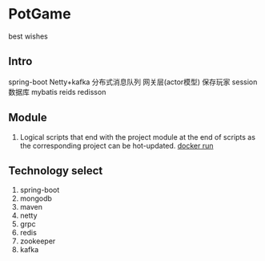 # PotGame
best wishes
## Intro
spring-boot
Netty+kafka 分布式消息队列
网关层(actor模型) 保存玩家 session
数据库 mybatis
reids redisson
## Module
1. Logical scripts that end with the project module at the end of scripts as the corresponding project can be hot-updated. [docker run](https://github.com/jzyong/mmo-server/blob/master/mmo-res/docker/local/DockerLocalRun.md)

## Technology select
1. spring-boot
2. mongodb
3. maven
4. netty
5. grpc
6. redis
7. zookeeper
8. kafka